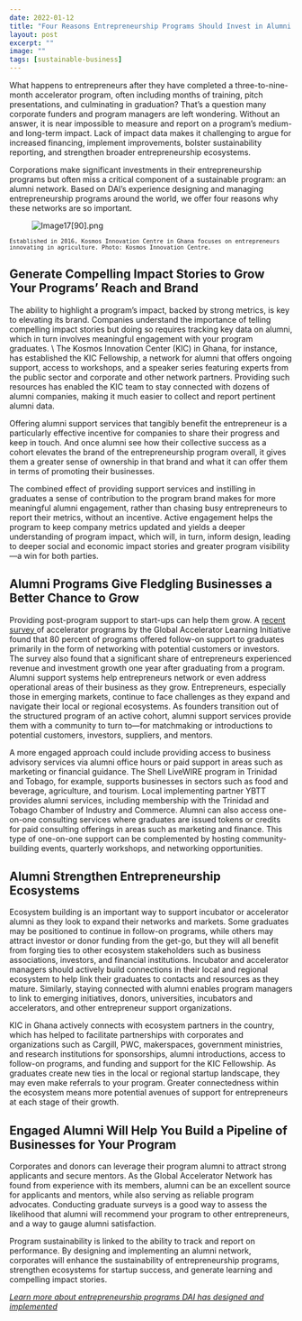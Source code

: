 ```yaml
---
date: 2022-01-12
title: "Four Reasons Entrepreneurship Programs Should Invest in Alumni Networks"
layout: post
excerpt: ""
image: ""
tags: [sustainable-business]
---
```

<p>What happens to entrepreneurs after they have completed a three-to-nine-month accelerator program, often including months of training, pitch presentations, and culminating in graduation? That’s a question many corporate funders and program managers are left wondering. Without an answer, it is near impossible to measure and report on a program’s medium- and long-term impact. Lack of impact data makes it challenging to argue for increased financing, implement improvements, bolster sustainability reporting, and strengthen broader entrepreneurship ecosystems.</p><p>Corporations make significant investments in their entrepreneurship programs but often miss a critical component of a sustainable program: an alumni network. Based on DAI’s experience designing and managing entrepreneurship programs around the world, we offer four reasons why these networks are so important.</p><figure class="kg-card kg-image-card"><img src="https://pubs.ghost.io/uploads/Image17%5B90%5D.png" class="kg-image" alt="Image17[90].png" loading="lazy"></figure><p><code><code>Established in 2016, Kosmos Innovation Centre in Ghana focuses on entrepreneurs innovating in agriculture. Photo: Kosmos Innovation Centre.</code></code></p><h2 id="generate-compelling-impact-stories-to-grow-your-programs-reach-and-brand">Generate Compelling Impact Stories to Grow Your Programs’ Reach and Brand</h2><p>The ability to highlight a program’s impact, backed by strong metrics, is key to elevating its brand. Companies understand the importance of telling compelling impact stories but doing so requires tracking key data on alumni, which in turn involves meaningful engagement with your program graduates. \ The Kosmos Innovation Center (KIC) in Ghana, for instance, has established the KIC Fellowship, a network for alumni that offers ongoing support, access to workshops, and a speaker series featuring experts from the public sector and corporate and other network partners. Providing such resources has enabled the KIC team to stay connected with dozens of alumni companies, making it much easier to collect and report pertinent alumni data.</p><p>Offering alumni support services that tangibly benefit the entrepreneur is a particularly effective incentive for companies to share their progress and keep in touch. And once alumni see how their collective success as a cohort elevates the brand of the entrepreneurship program overall, it gives them a greater sense of ownership in that brand and what it can offer them in terms of promoting their businesses.</p><p>The combined effect of providing support services and instilling in graduates a sense of contribution to the program brand makes for more meaningful alumni engagement, rather than chasing busy entrepreneurs to report their metrics, without an incentive. Active engagement helps the program to keep company metrics updated and yields a deeper understanding of program impact, which will, in turn, inform design, leading to deeper social and economic impact stories and greater program visibility—a win for both parties.</p><h2 id="alumni-programs-give-fledgling-businesses-a-better-chance-to-grow">Alumni Programs Give Fledgling Businesses a Better Chance to Grow</h2><p>Providing post-program support to start-ups can help them grow. A <a href="https://www.galidata.org/assets/report/pdf/Rocket or Runway_EN.pdf">recent survey </a>of accelerator programs by the Global Accelerator Learning Initiative found that 80 percent of programs offered follow-on support to graduates primarily in the form of networking with potential customers or investors. The survey also found that a significant share of entrepreneurs experienced revenue and investment growth one year after graduating from a program. Alumni support systems help entrepreneurs network or even address operational areas of their business as they grow. Entrepreneurs, especially those in emerging markets, continue to face challenges as they expand and navigate their local or regional ecosystems. As founders transition out of the structured program of an active cohort, alumni support services provide them with a community to turn to—for matchmaking or introductions to potential customers, investors, suppliers, and mentors.</p><p>A more engaged approach could include providing access to business advisory services via alumni office hours or paid support in areas such as marketing or financial guidance. The Shell LiveWIRE program in Trinidad and Tobago, for example, supports businesses in sectors such as food and beverage, agriculture, and tourism. Local implementing partner YBTT provides alumni services, including membership with the Trinidad and Tobago Chamber of Industry and Commerce. Alumni can also access one-on-one consulting services where graduates are issued tokens or credits for paid consulting offerings in areas such as marketing and finance. This type of one-on-one support can be complemented by hosting community-building events, quarterly workshops, and networking opportunities.</p><h2 id="alumni-strengthen-entrepreneurship-ecosystems">Alumni Strengthen Entrepreneurship Ecosystems</h2><p>Ecosystem building is an important way to support incubator or accelerator alumni as they look to expand their networks and markets. Some graduates may be positioned to continue in follow-on programs, while others may attract investor or donor funding from the get-go, but they will all benefit from forging ties to other ecosystem stakeholders such as business associations, investors, and financial institutions. Incubator and accelerator managers should actively build connections in their local and regional ecosystem to help link their graduates to contacts and resources as they mature. Similarly, staying connected with alumni enables program managers to link to emerging initiatives, donors, universities, incubators and accelerators, and other entrepreneur support organizations.</p><p>KIC in Ghana actively connects with ecosystem partners in the country, which has helped to facilitate partnerships with corporates and organizations such as Cargill, PWC, makerspaces, government ministries, and research institutions for sponsorships, alumni introductions, access to follow-on programs, and funding and support for the KIC Fellowship. As graduates create new ties in the local or regional startup landscape, they may even make referrals to your program. Greater connectedness within the ecosystem means more potential avenues of support for entrepreneurs at each stage of their growth.</p><h2 id="engaged-alumni-will-help-you-build-a-pipeline-of-businesses-for-your-program">Engaged Alumni Will Help You Build a Pipeline of Businesses for Your Program</h2><p>Corporates and donors can leverage their program alumni to attract strong applicants and secure mentors. As the Global Accelerator Network has found from experience with its members, alumni can be an excellent source for applicants and mentors, while also serving as reliable program advocates. Conducting graduate surveys is a good way to assess the likelihood that alumni will recommend your program to other entrepreneurs, and a way to gauge alumni satisfaction.</p><p>Program sustainability is linked to the ability to track and report on performance. By designing and implementing an alumni network, corporates will enhance the sustainability of entrepreneurship programs, strengthen ecosystems for startup success, and generate learning and compelling impact stories.</p><p><em><a href="https://www.dai.com/our-work/solutions/sustainable/sustainable-business-enterprise-innovation">Learn more about entrepreneurship programs DAI has designed and implemented</a></em></p>
  